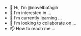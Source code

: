 - 👋 Hi, I’m @novelbafagih
- 👀 I’m interested in ...
- 🌱 I’m currently learning ...
- 💞️ I’m looking to collaborate on ...
- 📫 How to reach me ...

<!---
novelbafagih/novelbafagih is a ✨ special ✨ repository because its `README.md` (this file) appears on your GitHub profile.
You can click the Preview link to take a look at your changes.
--->
